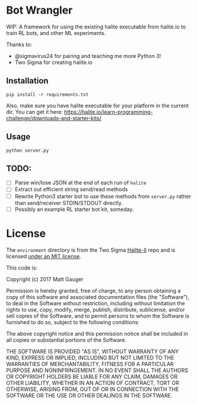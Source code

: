 Bot Wrangler
===

WIP: A framework for using the existing halite executable from halite.io to train RL bots, and other ML experiments.

Thanks to:

- @sigmavirus24 for pairing and teaching me more Python 3!
- Two Sigma for creating halite.io

## Installation

```shell
pip install -r requirements.txt
```

Also, make sure you have halite executable for your platform in the current dir. You can get it here: https://halite.io/learn-programming-challenge/downloads-and-starter-kits/

## Usage

```shell
python server.py
```

## TODO:

- [ ] Parse win/lose JSON at the end of each run of `halite`
- [ ] Extract out efficient string send/read methods
- [ ] Rewrite Python3 starter bot to use these methods from `server.py` rather than send/receiver STDIN/STDOUT directly.
- [ ] Possibly an example RL starter bot kit, someday.

# License

The `environment` directory is from the Two Sigma [Halite-II](https://github.com/HaliteChallenge/Halite-II/) repo and is licensed [under an MIT license](https://github.com/HaliteChallenge/Halite-II/blob/master/LICENSE).

This code is:

Copyright (c) 2017 Matt Gauger

Permission is hereby granted, free of charge, to any person obtaining a copy
of this software and associated documentation files (the "Software"), to deal
in the Software without restriction, including without limitation the rights
to use, copy, modify, merge, publish, distribute, sublicense, and/or sell
copies of the Software, and to permit persons to whom the Software is
furnished to do so, subject to the following conditions:

The above copyright notice and this permission notice shall be included in all
copies or substantial portions of the Software.

THE SOFTWARE IS PROVIDED "AS IS", WITHOUT WARRANTY OF ANY KIND, EXPRESS OR
IMPLIED, INCLUDING BUT NOT LIMITED TO THE WARRANTIES OF MERCHANTABILITY,
FITNESS FOR A PARTICULAR PURPOSE AND NONINFRINGEMENT. IN NO EVENT SHALL THE
AUTHORS OR COPYRIGHT HOLDERS BE LIABLE FOR ANY CLAIM, DAMAGES OR OTHER
LIABILITY, WHETHER IN AN ACTION OF CONTRACT, TORT OR OTHERWISE, ARISING FROM,
OUT OF OR IN CONNECTION WITH THE SOFTWARE OR THE USE OR OTHER DEALINGS IN THE
SOFTWARE.
